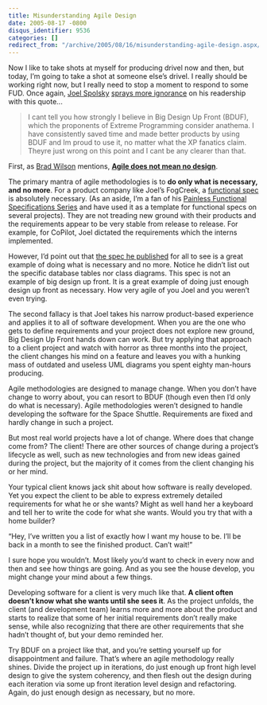 ```yaml
---
title: Misunderstanding Agile Design
date: 2005-08-17 -0800
disqus_identifier: 9536
categories: []
redirect_from: "/archive/2005/08/16/misunderstanding-agile-design.aspx/"
---
```


Now I like to take shots at myself for producing drivel now and then,
but today, I’m going to take a shot at someone else’s drivel. I really
should be working right now, but I really need to stop a moment to
respond to some FUD. Once again, [Joel
Spolsky](http://www.joelonsoftware.com/) [sprays more
ignorance](http://www.joelonsoftware.com/articles/AardvarkSpec.html) on
his readership with this quote...

> I cant tell you how strongly I believe in Big Design Up Front (BDUF),
> which the proponents of Extreme Programming consider anathema. I have
> consistently saved time and made better products by using BDUF and Im
> proud to use it, no matter what the XP fanatics claim. Theyre just
> wrong on this point and I cant be any clearer than that.

First, as [Brad Wilson](http://www.agileprogrammer.com/dotnetguy/)
mentions, **[Agile does not mean no
design](http://www.agileprogrammer.com/dotnetguy/archive/2005/08/17/7029.aspx)**.

The primary mantra of agile methodologies is to **do only what is
necessary, and no more**. For a product company like Joel’s FogCreek, a
[functional
spec](http://www.joelonsoftware.com/articles/fog0000000036.html) is
absolutely necessary. (As an aside, I’m a fan of his [Painless
Functional Specifications
Series](http://www.joelonsoftware.com/articles/fog0000000036.html) and
have used it as a template for functional specs on several projects).
They are not treading new ground with their products and the
requirements appear to be very stable from release to release. For
example, for CoPilot, Joel dictated the requirements which the interns
implemented.

However, I’d point out that [the spec he
published](http://www.joelonsoftware.com/articles/AardvarkSpec.html) for
all to see is a great example of doing what is necessary and no more.
Notice he didn’t list out the specific database tables nor class
diagrams. This spec is not an example of big design up front. It is a
great example of doing just enough design up front as necessary. How
very agile of you Joel and you weren’t even trying.

The second fallacy is that Joel takes his narrow product-based
experience and applies it to all of software development. When you are
the one who gets to define requirements and your project does not
explore new ground, Big Design Up Front hands down can work. But try
applying that approach to a client project and watch with horror as
three months into the project, the client changes his mind on a feature
and leaves you with a hunking mass of outdated and useless UML diagrams
you spent eighty man-hours producing.

Agile methodologies are designed to manage change. When you don’t have
change to worry about, you can resort to BDUF (though even then I’d only
do what is necessary). Agile methodologies weren’t designed to handle
developing the software for the Space Shuttle. Requirements are fixed
and hardly change in such a project.

But most real world projects have a lot of change. Where does that
change come from? The client! There are other sources of change during a
project’s lifecycle as well, such as new technologies and from new ideas
gained during the project, but the majority of it comes from the client
changing his or her mind.

Your typical client knows jack shit about how software is really
developed. Yet you expect the client to be able to express extremely
detailed requirements for what he or she wants? Might as well hand her a
keyboard and tell her to write the code for what she wants. Would you
try that with a home builder?

“Hey, I’ve written you a list of exactly how I want my house to be. I’ll
be back in a month to see the finished product. Can’t wait!”

I sure hope you wouldn’t. Most likely you’d want to check in every now
and then and see how things are going. And as you see the house develop,
you might change your mind about a few things.

Developing software for a client is very much like that. **A client
often doesn’t know what she wants until she sees it**. As the project
unfolds, the client (and development team) learns more and more about
the product and starts to realize that some of her initial requirements
don’t really make sense, while also recognizing that there are other
requirements that she hadn’t thought of, but your demo reminded her.

Try BDUF on a project like that, and you’re setting yourself up for
disappointment and failure. That’s where an agile methodology really
shines. Divide the project up in iterations, do just enough up front
high level design to give the system coherency, and then flesh out the
design during each iteration via some up front iteration level design
and refactoring. Again, do just enough design as necessary, but no more.

